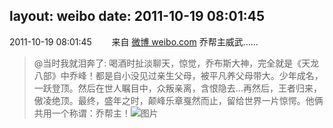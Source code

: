 layout: weibo
date: 2011-10-19 08:01:45
---
2011-10-19 08:01:45  &nbsp;&nbsp;&nbsp;&nbsp;&nbsp;&nbsp; 来自 <a href="http://weibo.com/" rel="nofollow">微博 weibo.com</a>
乔帮主威武……
>  @当时我就泪奔了: 喝酒时扯淡聊天，惊觉，乔布斯大神，完全就是《天龙八部》中乔峰！都是自小没见过亲生父母，被平凡养父母带大。少年成名，一跃登顶。然后在世人瞩目中，众叛亲离，含恨隐去…再然后，王者归来，傲凌绝顶。最终，盛年之时，颠峰乐章戛然而止，留给世界一片惊愕。他俩共用一个称谓：乔帮主！ ​​​
>  ![图片](https://ww3.sinaimg.cn/large/67577fd4tw1dm8moln4hej.jpg)
